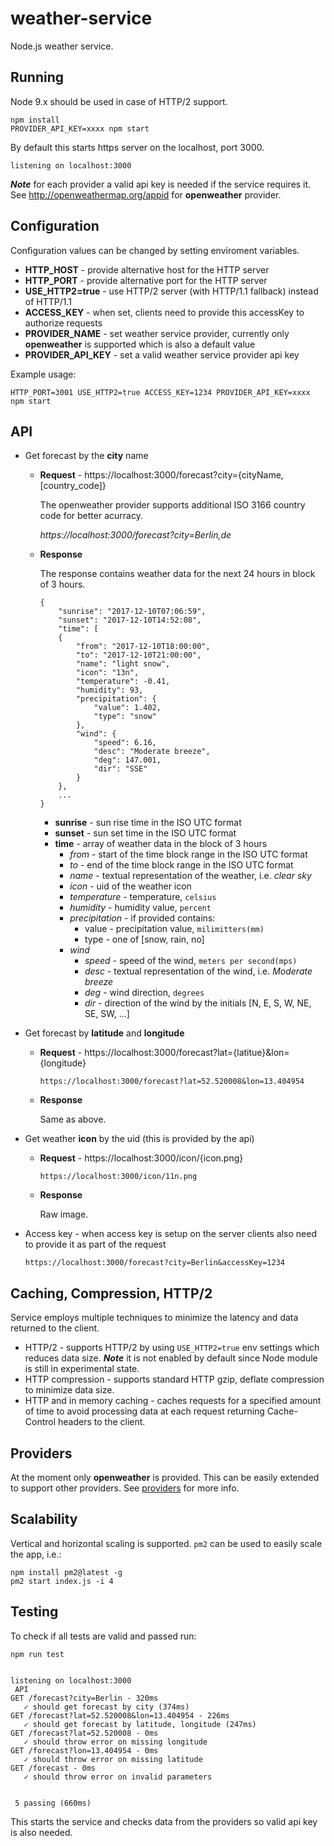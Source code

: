 # weather-service
Node.js weather service.

## Running

Node 9.x should be used in case of HTTP/2 support.

```
npm install
PROVIDER_API_KEY=xxxx npm start
```

By default this starts https server on the localhost, port 3000.
```
listening on localhost:3000
```

***Note*** for each provider a valid api key is needed if the service requires it. See
http://openweathermap.org/appid for **openweather** provider.

## Configuration

Configuration values can be changed by setting enviroment variables.

* **HTTP_HOST** - provide alternative host for the HTTP server
* **HTTP_PORT** - provide alternative port for the HTTP server
* **USE_HTTP2=true** - use HTTP/2 server (with HTTP/1.1 fallback) instead of HTTP/1.1
* **ACCESS_KEY** - when set, clients need to provide this accessKey to authorize requests
* **PROVIDER_NAME** - set weather service provider, currently only **openweather** is supported
which is also a default value
* **PROVIDER_API_KEY** - set a valid weather service provider api key

Example usage:
```
HTTP_PORT=3001 USE_HTTP2=true ACCESS_KEY=1234 PROVIDER_API_KEY=xxxx npm start
```

## API

* Get forecast by the **city** name

    * **Request** - https://localhost:3000/forecast?city={cityName,[country_code]}

        The openweather provider supports additional ISO 3166 country code for better acurracy.

        *https://localhost:3000/forecast?city=Berlin,de*

    * **Response**

        The response contains weather data for the next 24 hours in block of 3 hours.

        ```
        {
            "sunrise": "2017-12-10T07:06:59",
            "sunset": "2017-12-10T14:52:08",
            "time": [
            {
                "from": "2017-12-10T18:00:00",
                "to": "2017-12-10T21:00:00",
                "name": "light snow",
                "icon": "13n",
                "temperature": -0.41,
                "humidity": 93,
                "precipitation": {
                    "value": 1.402,
                    "type": "snow"
                },
                "wind": {
                    "speed": 6.16,
                    "desc": "Moderate breeze",
                    "deg": 147.001,
                    "dir": "SSE"
                }
            },
            ...
        }
        ```

        * **sunrise** - sun rise time in the ISO UTC format
        * **sunset** - sun set time in the ISO UTC format
        * **time** - array of weather data in the block of 3 hours
            * *from* - start of the time block range in the ISO UTC format
            * *to* - end of the time block range in the ISO UTC format
            * *name* - textual representation of the weather, i.e. *clear sky*
            * *icon* - uid of the weather icon
            * *temperature* - temperature, `celsius`
            * *humidity* - humidity value, `percent`
            * *precipitation* - if provided contains:
                * value - precipitation value, `milimitters(mm)`
                * type - one of [snow, rain, no]
            * *wind*
                * *speed* - speed of the wind, `meters per second(mps)`
                * *desc* - textual representation of the wind, i.e. *Moderate breeze*
                * *deg* - wind direction, `degrees`
                * *dir* - direction of the wind by the initials [N, E, S, W, NE, SE, SW, ...]

* Get forecast by **latitude** and **longitude**

    * **Request** - https://localhost:3000/forecast?lat={latitue}&lon={longitude}

        ```https://localhost:3000/forecast?lat=52.520008&lon=13.404954```

    * **Response**

        Same as above.

* Get weather **icon** by the uid (this is provided by the api)

    * **Request** - https://localhost:3000/icon/{icon.png}

        ```https://localhost:3000/icon/11n.png```

    * **Response**

        Raw image.

 * Access key - when access key is setup on the server clients also need to provide it as part of
 the request

    ```https://localhost:3000/forecast?city=Berlin&accessKey=1234```

## Caching, Compression, HTTP/2

Service employs multiple techniques to minimize the latency and data returned to the client.
* HTTP/2 - supports HTTP/2 by using `USE_HTTP2=true` env settings which reduces data size.
***Note*** it is not enabled by default since Node module is still in experimental state.
 * HTTP compression - supports standard HTTP gzip, deflate compression to minimize data size.
 * HTTP and in memory caching - caches requests for a specified amount of time to avoid processing
 data at each request returning Cache-Control headers to the client.

## Providers

 At the moment only **openweather** is provided. This can be easily extended to support other
 providers. See [providers](providers) for more info.

## Scalability

 Vertical and horizontal scaling is supported. `pm2` can be used to easily scale the app, i.e.:

 ```
 npm install pm2@latest -g
 pm2 start index.js -i 4
 ```

## Testing

 To check if all tests are valid and passed run:

 ```
 npm run test


 listening on localhost:3000
  API
GET /forecast?city=Berlin - 320ms
    ✓ should get forecast by city (374ms)
GET /forecast?lat=52.520008&lon=13.404954 - 226ms
    ✓ should get forecast by latitude, longitude (247ms)
GET /forecast?lat=52.520008 - 0ms
    ✓ should throw error on missing longitude
GET /forecast?lon=13.404954 - 0ms
    ✓ should throw error on missing latitude
GET /forecast - 0ms
    ✓ should throw error on invalid parameters


  5 passing (660ms)
 ```

 This starts the service and checks data from the providers so valid api key is also needed.
